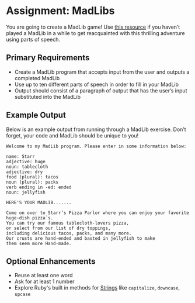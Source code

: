 # Assignment: MadLibs
You are going to create a MadLib game! Use [this resource](https://www.eduplace.com/tales/) if you haven’t played a MadLib in a while to get reacquainted with this thrilling adventure using parts of speech.

## Primary Requirements
- Create a MadLib program that accepts input from the user and outputs a completed MadLib
- Use up to ten different parts of speech in order to fill in your MadLib
- Output should consist of a paragraph of output that has the user’s input substituted into the MadLib

## Example Output
Below is an example output from running through a MadLib exercise. Don’t forget, your code and MadLib should be unique to you!
```
Welcome to my MadLib program. Please enter in some information below:

name: Starr
adjective: huge
noun: tablecloth
adjective: dry
food (plural): tacos
noun (plural): packs
verb ending in -ed: ended
noun: jellyfish

HERE'S YOUR MADLIB.......

Come on over to Starr’s Pizza Parlor where you can enjoy your favorite huge-dish pizza`s.
You can try our famous tablecloth-lovers pizza,
or select from our list of dry toppings,
including delicious tacos, packs, and many more.
Our crusts are hand-ended and basted in jellyfish to make
them seem more Hand-made.
```

## Optional Enhancements
- Reuse at least one word
- Ask for at least 1 number
- Explore Ruby's built in methods for [Strings](http://ruby-doc.org/core-2.2.0/String.html) like `capitalize`, `downcase`, `upcase`
